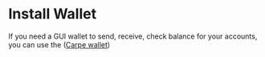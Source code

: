 # Install Wallet

If you need a GUI wallet to send, receive, check balance for your accounts, you can use the ([Carpe wallet](https://github.com/0LNetworkCommunity/carpe))
